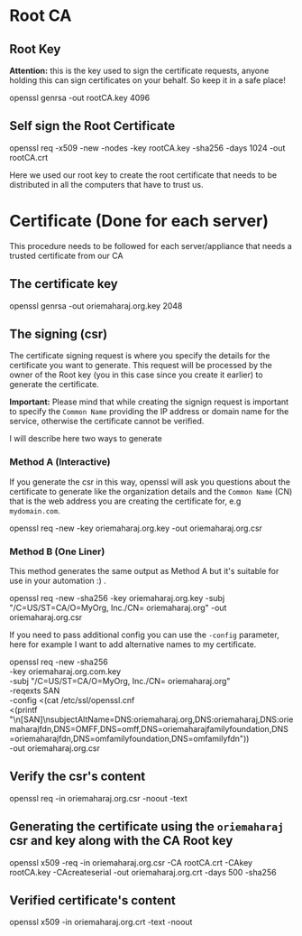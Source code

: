 # Root CA

## Root Key

**Attention:** this is the key used to sign the certificate requests, anyone holding this can sign certificates on your behalf. So keep it in a safe place!


openssl genrsa -out rootCA.key 4096


## Self sign the Root Certificate


openssl req -x509 -new -nodes -key rootCA.key -sha256 -days 1024 -out rootCA.crt


Here we used our root key to create the root certificate that needs to be distributed in all the computers that have to trust us.


# Certificate (Done for each server)

This procedure needs to be followed for each server/appliance that needs a trusted certificate from our CA

## The certificate key


openssl genrsa -out oriemaharaj.org.key 2048


## The signing  (csr)

The certificate signing request is where you specify the details for the certificate you want to generate.
This request will be processed by the owner of the Root key (you in this case since you create it earlier) to generate the certificate.

**Important:** Please mind that while creating the signign request is important to specify the `Common Name` providing the IP address or domain name for the service, otherwise the certificate cannot be verified.

I will describe here two ways to generate 

### Method A (Interactive)

If you generate the csr in this way, openssl will ask you questions about the certificate to generate like the organization details and the `Common Name` (CN) that is the web address you are creating the certificate for, e.g `mydomain.com`.


openssl req -new -key oriemaharaj.org.key -out oriemaharaj.org.csr


### Method B (One Liner)

This method generates the same output as Method A but it's suitable for use in your automation :) .


openssl req -new -sha256 -key oriemaharaj.org.key -subj "/C=US/ST=CA/O=MyOrg, Inc./CN= oriemaharaj.org" -out oriemaharaj.org.csr


If you need to pass additional config you can use the `-config` parameter, here for example I want to add alternative names to my certificate.


openssl req -new -sha256 \
    -key oriemaharaj.org.com.key \
    -subj "/C=US/ST=CA/O=MyOrg, Inc./CN= oriemaharaj.org" \
    -reqexts SAN \
    -config <(cat /etc/ssl/openssl.cnf \
        <(printf "\n[SAN]\nsubjectAltName=DNS:oriemaharaj.org,DNS:oriemaharaj,DNS:oriemaharajfdn,DNS=OMFF,DNS=omff,DNS=oriemaharajfamilyfoundation,DNS=oriemaharajfdn,DNS=omfamilyfoundation,DNS=omfamilyfdn")) \
    -out oriemaharaj.org.csr



## Verify the csr's content


openssl req -in oriemaharaj.org.csr -noout -text


## Generating the certificate using the `oriemaharaj` csr and key along with the CA Root key


openssl x509 -req -in oriemaharaj.org.csr -CA rootCA.crt -CAkey rootCA.key -CAcreateserial -out oriemaharaj.org.crt -days 500 -sha256


## Verified certificate's content


openssl x509 -in oriemaharaj.org.crt -text -noout
